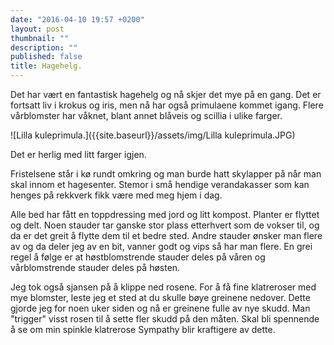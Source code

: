 ```yaml
---
date: "2016-04-10 19:57 +0200"
layout: post
thumbnail: ""
description: ""
published: false
title: Hagehelg.
---
```



Det har vært en fantastisk hagehelg og nå skjer det mye på en gang. Det er fortsatt liv i krokus og iris, men nå har også primulaene kommet igang. Flere vårblomster har våknet, blant annet blåveis og scillia i ulike farger. 

![Lilla kuleprimula.]({{site.baseurl}}/assets/img/Lilla kuleprimula.JPG)


Det er herlig med litt farger igjen.

Fristelsene står i kø rundt omkring og man burde hatt skylapper på når man skal innom et hagesenter. Stemor i små hendige verandakasser som kan henges på rekkverk fikk være med meg hjem i dag. 


Alle bed har fått en toppdressing med jord og litt kompost. Planter er flyttet og delt. Noen stauder tar ganske stor plass etterhvert som de vokser til, og da er det greit å flytte dem til et bedre sted. Andre stauder ønsker man flere av og da deler jeg av en bit, vanner godt og vips så har man flere. En grei regel å følge er at høstblomstrende stauder deles på våren og vårblomstrende stauder deles på høsten.

Jeg tok også sjansen på å klippe ned rosene. For å få fine klatreroser med mye blomster, leste jeg et sted at du skulle bøye greinene nedover. Dette gjorde jeg for noen uker siden og nå er greinene fulle av nye skudd. Man "trigger" visst rosen til å sette fler skudd på den måten. Skal bli spennende å se om min spinkle klatrerose Sympathy blir kraftigere av dette. 



